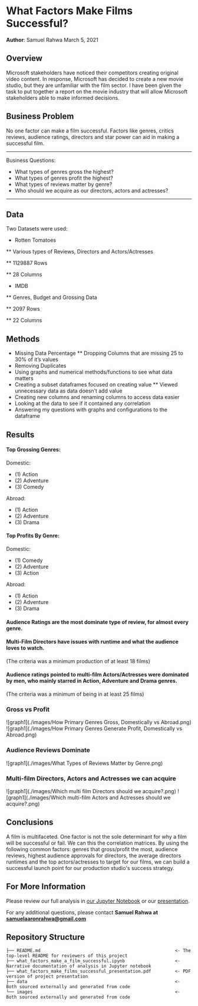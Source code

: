 # What Factors Make Films Successful?

**Author**: Samuel Rahwa
March 5, 2021

## Overview

Microsoft stakeholders have noticed their competitors creating original video content. In response, Microsoft has decided to create a new movie studio, but they are unfamiliar with the film sector.  I have been given the task to put together a report on the movie industry that will allow Microsoft stakeholders able to make informed decisions.

## Business Problem

No one factor can make a film successful. Factors like genres, critics reviews, audience ratings, directors and star power can aid in making a successful film.

***
Business Questions:
* What types of genres gross the highest? 
* What types of genres profit the highest?
* What types of reviews matter by genre?
* Who should we acquire as our directors, actors and actresses? 
***

## Data

Two Datasets were used:

* Rotten Tomatoes 

** Various types of Reviews, Directors and Actors/Actresses

** 1129887 Rows

** 28 Columns

* IMDB 

** Genres, Budget and Grossing Data

** 2097 Rows 

** 22 Columns


## Methods

* Missing Data Percentage 
** Dropping Columns that are missing  25 to 30% of it’s  values
* Removing Duplicates
* Using graphs and numerical methods/functions to see what data matters
* Creating a subset dataframes focused on creating value
** Viewed unnecessary data as data doesn’t add value 
* Creating new columns and renaming  columns to access data easier
* Looking at the data to see if it contained any correlation
* Answering my questions with graphs and configurations to the dataframe


## Results

#### Top Grossing Genres:

Domestic: 
* (1) Action 
* (2) Adventure  
* (3) Comedy

Abroad: 
* (1) Action
* (2) Adventure
* (3) Drama

#### Top Profits By Genre:

Domestic: 
* (1) Comedy
* (2) Adventure
* (3) Action

Abroad:
* (1) Action
* (2) Adventure
* (3) Drama 

#### Audience Ratings are the most dominate type of review, for almost every genre. 

#### Multi-Film Directors have issues with runtime and what the audience loves to watch.
(The criteria was a minimum  production of at least 18 films)

#### Audience ratings pointed to multi-film Actors/Actresses were dominated by men, who mainly starred in Action, Adventure and Drama genres.
(The criteria was a minimum of being in at least 25 films)

### Gross vs Profit
![graph1](./images/How Primary Genres Gross, Domestically vs Abroad.png)
![graph1](./images/How Primary Genres Generate Profit, Domestically vs Abroad.png)

### Audience Reviews Dominate
![graph1](./images/What Types of Reviews Matter by Genre.png)

### Multi-film Directors, Actors and Actresses we can acquire 
![graph1](./images/Which multi film Directors should we acquire?.png)
![graph1](./images/Which multi-film Actors and Actresses should we acquire?.png)



## Conclusions

A film is multifaceted. One factor is not the sole determinant for why a film will be successful or fail. We can this the correlation matrices. By using the following common factors: genres that gross/profit the most, audience reviews, highest audience approvals for directors, the average directors runtimes and the top actors/actresses to target for our films, we can build a successful launch point for our production studio's success strategy.


## For More Information

Please review our full analysis in [our Jupyter Notebook](.new_repo/what_factors_make_a_film_successful.ipynb) or our [presentation](.new_repo/what_factors_make_films_successful_presentation.pdf).

For any additional questions, please contact **Samuel Rahwa at samuelaaronrahwa@gmail.com**

## Repository Structure


```
├── README.md                                                   <- The top-level README for reviewers of this project
├── what_factors_make_a_film_successful.ipynb                   <- Narrative documentation of analysis in Jupyter notebook
├── what_factors_make_films_successful_presentation.pdf         <- PDF version of project presentation
├── data                                                        <- Both sourced externally and generated from code
└── images                                                      <- Both sourced externally and generated from code
```
